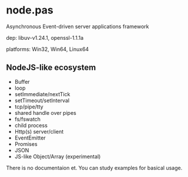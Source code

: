 # node.pas
Asynchronous Event-driven server applications framework

dep: libuv-v1.24.1, openssl-1.1.1a

platforms: Win32, Win64, Linux64

NodeJS-like ecosystem
---------------------   
* Buffer
* loop
* setImmediate/nextTick
* setTimeout/setInterval
* tcp/pipe/tty
* shared handle over pipes
* fs/fswatch
* child process
* Http(s) server/client
* EventEmitter
* Promises
* JSON
* JS-like Object/Array (experimental)

There is no documentaion et. 
You can study examples for basical usage.
